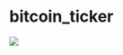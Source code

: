 # bitcoin_ticker
![]([https://github.com/Your_Repository_Name/Your_GIF_Name.gif](https://github.com/londonappbrewery/Images/blob/master/bitcoin-flutter-demo.gif))
